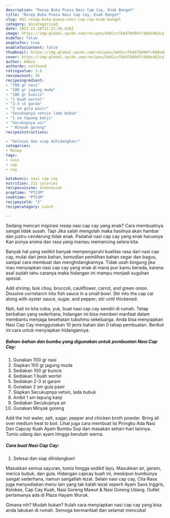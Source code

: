 ```yaml
---
description: "Resep Buka Puasa Nasi Cap Cay, Enak Banget"
title: "Resep Buka Puasa Nasi Cap Cay, Enak Banget"
slug: 941-resep-buka-puasa-nasi-cap-cay-enak-banget
category: Uncategorized
date: 2022-11-20T11:51:56.636Z
image: https://img-global.cpcdn.com/recipes/b441ccfbb470d94f/680x482cq70/nasi-cap-cay-foto-resep-utama.jpg
hideToc: false
enableToc: true
enableTocContent: false
thumbnail: https://img-global.cpcdn.com/recipes/b441ccfbb470d94f/680x482cq70/nasi-cap-cay-foto-resep-utama.jpg
cover: https://img-global.cpcdn.com/recipes/b441ccfbb470d94f/680x482cq70/nasi-cap-cay-foto-resep-utama.jpg
author: Admin
authorAv: notfound
ratingvalue: 3.6
reviewcount: 16
recipeingredient:
- "700 gr nasi"
- "100 gr jagung muda"
- "100 gr buncis"
- "1 buah wortel"
- "2-3 st garam"
- "2 sm gula pasir"
- "Secukupnya vetsin lada bubuk"
- "1 sm tepung kanji"
- "Secukupnya air"
- " Minyak goreng"
recipeinstructions:

- "Selesai dan siap dihidangkan!"
categories:
- Resep
tags:
- nasi
- cap
- cay

katakunci: nasi cap cay 
nutrition: 211 calories
recipecuisine: Indonesian
preptime: "PT23M"
cooktime: "PT53M"
recipeyield: "3"
recipecategory: Lunch

---
```



Sedang mencari inspirasi resep nasi cap cay yang enak? Cara membuatnya sangat tidak susah. Tapi Jika salah mengolah maka hasilnya akan hambar dan justru cenderung tidak enak. Padahal nasi cap cay yang enak harusnya Kan punya aroma dan rasa yang mampu memancing selera kita.


Banyak hal yang sedikit banyak mempengaruhi kualitas rasa dari nasi cap cay, mulai dari jenis bahan, kemudian pemilihan bahan segar dan bagus, sampai cara membuat dan menghidangkannya. Tidak usah bingung jika mau menyiapkan nasi cap cay yang enak di mana pun kamu berada, karena asal sudah tahu caranya maka hidangan ini mampu menjadi suguhan spesial.

Add shrimp, bok choy, broccoli, cauliflower, carrot, and green onion. Dissolve cornstarch into fish sauce in a small bowl. Stir into the cap cai along with oyster sauce, sugar, and pepper; stir until thickened.


Nah, kali ini kita coba, yuk, buat nasi cap cay sendiri di rumah. Tetap berbahan yang sederhana, hidangan ini bisa memberi manfaat dalam membantu menjaga kesehatan tubuhmu sekeluarga. Anda bisa menyiapkan Nasi Cap Cay menggunakan 10 jenis bahan dan 0 tahap pembuatan. Berikut ini cara untuk menyiapkan hidangannya.

<!--inarticleads1-->

##### Bahan-bahan dan bumbu yang digunakan untuk pembuatan Nasi Cap Cay:

1. Gunakan 700 gr nasi
1. Siapkan 100 gr jagung muda
1. Sediakan 100 gr buncis
1. Sediakan 1 buah wortel
1. Sediakan 2-3 st garam
1. Gunakan 2 sm gula pasir
1. Siapkan Secukupnya vetsin, lada bubuk
1. Ambil 1 sm tepung kanji
1. Sediakan Secukupnya air
1. Gunakan  Minyak goreng


Add the hot water, salt, sugar, pepper and chicken broth powder. Bring all over medium heat to boil. Lihat juga cara membuat Isi Piringku Ada Nasi Dan Capcay Kuah Ayam Bumbu Sop dan masakan sehari-hari lainnya. Tumis udang dan ayam hingga berubah warna. 

<!--inarticleads2-->

##### Cara buat Nasi Cap Cay:


1. Selesai dan siap dihidangkan!

Masukkan semua sayuran, tumis hingga sedikit layu. Masukkan air, garam, merica bubuk, dan gula. Hidangan capcay kuah ini, meskipun bumbunya sangat sederhana, namun sangatlah lezat. Selain nasi cap cay, Cita Rasa juga menyediakan menu lain yang tak kalah lezat seperti Ayam Saos Inggris, Kolokee, Cap Cay Kuah, Nasi Goreng Mawut &amp; Nasi Goreng Udang. Outlet pertamanya ada di Plaza Hayam Wuruk. 

Gimana nih? Mudah bukan? Itulah cara menyiapkan nasi cap cay yang bisa anda lakukan di rumah. Semoga bermanfaat dan selamat mencoba!
